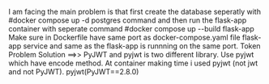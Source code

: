 I am facing the main problem is that first create the database seperatly with #docker compose up -d postgres command and then run the flask-app container with seperate command #docker compose up --build flask-app
Make sure in Dockerfile have same port as docker-compose.yaml file flask-app service and same as the flask-app is runnning on the same port.
Token Problem Solution ==>>  PyJWT and pyjwt is two different library. Use pyjwt which have encode method. At container making time i used pyjwt (not jwt and not PyJWT). pyjwt(PyJWT==2.8.0)
